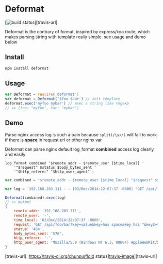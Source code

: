 Deformat
===

[![build status][travis-image]][travis-url]

Deformat is the contrary of format, inspired by express/koa route, which makes parsing string with template really simple. see usage and demo below

Install
---

```sh
npm install deformat
```

Usage
---

```js
var Deformat = require('deformat')
var deformat = Deformat('$foo $bar') // init template
deformat.exec('myfoo mybar') // exec a string like regexp
// => {foo: "myfoo", bar: "mybar"}
```

Demo
---

Parse nginx access log is such a pain because `split(/\s+/)` will fail to work if there is **space** in request url or other nginx var

Deformat can parse nginx default log_format **combined** access log clearly and easily

```nginx
log_format combined '$remote_addr - $remote_user [$time_local] '
    '"$request" $status $body_bytes_sent '
    '"$http_referer" "$http_user_agent"';
```

```js
var combined = '$remote_addr - $remote_user [$time_local] "$request" $status $body_bytes_sent "$http_referer" "$http_user_agent"'

var log = '192.168.203.111 - - [03/Dec/2014:22:07:37 -0800] "GET /api/foo/bar?key=value&key=has space&key has \x22&key2=var2 HTTP/1.1" 404 576 "-" "Mozilla/5.0 (Windows NT 6.3; WOW64) AppleWebKit/537.36 (KHTML, like Gecko) Chrome/39.0.2171.71 Safari/537.36"'

Deformat(combined).exec(log)
// => output
{
    remote_addr: '192.168.203.111',
    remote_user: '-',
    time_local: '03/Dec/2014:22:07:37 -0800',
    request: 'GET /api/foo/bar?key=value&key=has space&key has "&key2=var2 HTTP/1.1',
    status: '404',
    body_bytes_sent: '576',
    http_referer: '-',
    http_user_agent: 'Mozilla/5.0 (Windows NT 6.3; WOW64) AppleWebKit/537.36 (KHTML, like Gecko) Chrome/39.0.2171.71 Safari/537.36'
}
```


[travis-image]: https://img.shields.io/travis/chunpu/deformat.svg?style=flat
[travis-url]: https://travis-ci.org/chunpu/flold status][travis-image]][travis-url]
